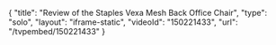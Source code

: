 {
    "title": "Review of the Staples Vexa Mesh Back Office Chair",
    "type": "solo",
    "layout": "iframe-static",
    "videoId": "150221433",
    "url": "\/tvpembed\/150221433"
}